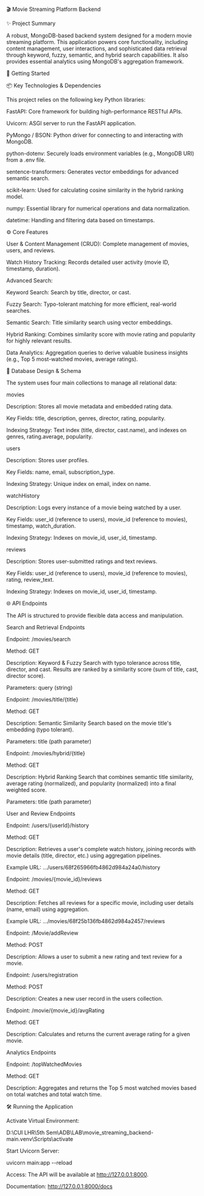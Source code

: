 🎬 Movie Streaming Platform Backend

✨ Project Summary

A robust, MongoDB-based backend system designed for a modern movie streaming platform. This application powers core functionality, including content management, user interactions, and sophisticated data retrieval through keyword, fuzzy, semantic, and hybrid search capabilities. It also provides essential analytics using MongoDB's aggregation framework.

🚀 Getting Started

📦 Key Technologies & Dependencies

This project relies on the following key Python libraries:

FastAPI: Core framework for building high-performance RESTful APIs.

Uvicorn: ASGI server to run the FastAPI application.

PyMongo / BSON: Python driver for connecting to and interacting with MongoDB.

python-dotenv: Securely loads environment variables (e.g., MongoDB URI) from a .env file.

sentence-transformers: Generates vector embeddings for advanced semantic search.

scikit-learn: Used for calculating cosine similarity in the hybrid ranking model.

numpy: Essential library for numerical operations and data normalization.

datetime: Handling and filtering data based on timestamps.

⚙️ Core Features

User & Content Management (CRUD): Complete management of movies, users, and reviews.

Watch History Tracking: Records detailed user activity (movie ID, timestamp, duration).

Advanced Search:

Keyword Search: Search by title, director, or cast.

Fuzzy Search: Typo-tolerant matching for more efficient, real-world searches.

Semantic Search: Title similarity search using vector embeddings.

Hybrid Ranking: Combines similarity score with movie rating and popularity for highly relevant results.

Data Analytics: Aggregation queries to derive valuable business insights (e.g., Top 5 most-watched movies, average ratings).

🧠 Database Design & Schema

The system uses four main collections to manage all relational data:

movies

Description: Stores all movie metadata and embedded rating data.

Key Fields: title, description, genres, director, rating, popularity.

Indexing Strategy: Text index (title, director, cast.name), and indexes on genres, rating.average, popularity.

users

Description: Stores user profiles.

Key Fields: name, email, subscription_type.

Indexing Strategy: Unique index on email, index on name.

watchHistory

Description: Logs every instance of a movie being watched by a user.

Key Fields: user_id (reference to users), movie_id (reference to movies), timestamp, watch_duration.

Indexing Strategy: Indexes on movie_id, user_id, timestamp.

reviews

Description: Stores user-submitted ratings and text reviews.

Key Fields: user_id (reference to users), movie_id (reference to movies), rating, review_text.

Indexing Strategy: Indexes on movie_id, user_id, timestamp.

🌐 API Endpoints

The API is structured to provide flexible data access and manipulation.

Search and Retrieval Endpoints

Endpoint: /movies/search

Method: GET

Description: Keyword & Fuzzy Search with typo tolerance across title, director, and cast. Results are ranked by a similarity score (sum of title, cast, director score).

Parameters: query (string)

Endpoint: /movies/title/{title}

Method: GET

Description: Semantic Similarity Search based on the movie title's embedding (typo tolerant).

Parameters: title (path parameter)

Endpoint: /movies/hybrid/{title}

Method: GET

Description: Hybrid Ranking Search that combines semantic title similarity, average rating (normalized), and popularity (normalized) into a final weighted score.

Parameters: title (path parameter)

User and Review Endpoints

Endpoint: /users/{userId}/history

Method: GET

Description: Retrieves a user's complete watch history, joining records with movie details (title, director, etc.) using aggregation pipelines.

Example URL: .../users/68f265966fb4862d984a24a0/history

Endpoint: /movies/{movie_id}/reviews

Method: GET

Description: Fetches all reviews for a specific movie, including user details (name, email) using aggregation.

Example URL: .../movies/68f25b136fb4862d984a2457/reviews

Endpoint: /Movie/addReview

Method: POST

Description: Allows a user to submit a new rating and text review for a movie.

Endpoint: /users/registration

Method: POST

Description: Creates a new user record in the users collection.

Endpoint: /movie/{movie_id}/avgRating

Method: GET

Description: Calculates and returns the current average rating for a given movie.

Analytics Endpoints

Endpoint: /topWatchedMovies

Method: GET

Description: Aggregates and returns the Top 5 most watched movies based on total watches and total watch time.

🛠 Running the Application

Activate Virtual Environment:

D:\CUI LHR\5th Sem\ADB\LAB\movie_streaming_backend-main\.venv\Scripts\activate


Start Uvicorn Server:

uvicorn main:app --reload


Access: The API will be available at http://127.0.0.1:8000.

Documentation: http://127.0.0.1:8000/docs
